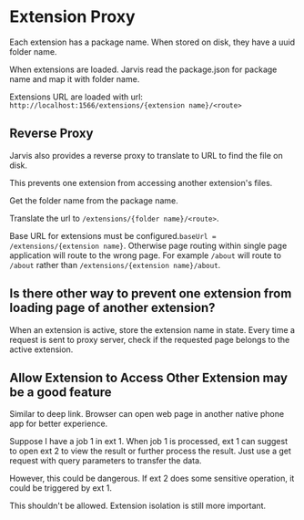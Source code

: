 # Extension Proxy

Each extension has a package name. When stored on disk, they have a uuid folder name.

When extensions are loaded. Jarvis read the package.json for package name and map it with folder name.

Extensions URL are loaded with url: `http://localhost:1566/extensions/{extension name}/<route>`

## Reverse Proxy

Jarvis also provides a reverse proxy to translate to URL to find the file on disk.

This prevents one extension from accessing another extension's files.

Get the folder name from the package name.

Translate the url to `/extensions/{folder name}/<route>`.

Base URL for extensions must be configured.`baseUrl = /extensions/{extension name}`. Otherwise page routing within single page application will route to the wrong page. For example `/about` will route to `/about` rather than `/extensions/{extension name}/about`.

## Is there other way to prevent one extension from loading page of another extension?

When an extension is active, store the extension name in state. Every time a request is sent to proxy server, check if the requested page belongs to the active extension. 

## Allow Extension to Access Other Extension may be a good feature

Similar to deep link. Browser can open web page in another native phone app for better experience.

Suppose I have a job 1 in ext 1. When job 1 is processed, ext 1 can suggest to open ext 2 to view the result or further process the result. Just use a get request with query parameters to transfer the data.

However, this could be dangerous. If ext 2 does some sensitive operation, it could be triggered by ext 1. 

This shouldn't be allowed. Extension isolation is still more important.


